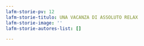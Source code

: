 ```yaml
---
lafm-storie-pv: 12
lafm-storie-titulo: UNA VACANZA DI ASSOLUTO RELAX
lafm-storie-image: ''
lafm-storie-autores-list: []

---
```

